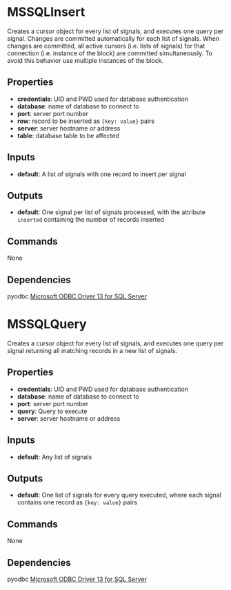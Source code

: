 MSSQLInsert
===========
Creates a cursor object for every list of signals, and executes one query per signal. Changes are committed automatically for each list of signals. When changes are committed, all active cursors (i.e. lists of signals) for that connection (i.e. instance of the block) are committed simultaneously. To avoid this behavior use multiple instances of the block.

Properties
----------
- **credentials**: UID and PWD used for database authentication
- **database**: name of database to connect to
- **port**: server port number
- **row**: record to be inserted as `{key: value}` pairs
- **server**: server hostname or address
- **table**: database table to be affected

Inputs
------
- **default**: A list of signals with one record to insert per signal

Outputs
-------
- **default**: One signal per list of signals processed, with the attribute `inserted` containing the number of records inserted

Commands
--------
None

Dependencies
------------
pyodbc
[Microsoft ODBC Driver 13 for SQL Server](https://www.microsoft.com/en-us/download/details.aspx?id=50420)

MSSQLQuery
==========
Creates a cursor object for every list of signals, and executes one query per signal returning all matching records in a new list of signals.

Properties
----------
- **credentials**: UID and PWD used for database authentication
- **database**: name of database to connect to
- **port**: server port number
- **query**: Query to execute
- **server**: server hostname or address

Inputs
------
- **default**: Any list of signals

Outputs
-------
- **default**: One list of signals for every query executed, where each signal contains one record as `{key: value}` pairs

Commands
--------
None

Dependencies
------------
pyodbc
[Microsoft ODBC Driver 13 for SQL Server](https://www.microsoft.com/en-us/download/details.aspx?id=50420)

